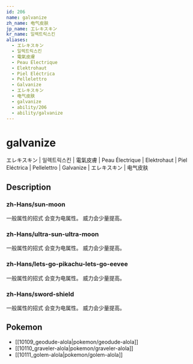 ```yaml
---
id: 206
name: galvanize
zh_name: 电气皮肤
jp_name: エレキスキン
kr_name: 일렉트릭스킨
aliases:
  - エレキスキン
  - 일렉트릭스킨
  - 電氣皮膚
  - Peau Électrique
  - Elektrohaut
  - Piel Eléctrica
  - Pellelettro
  - Galvanize
  - エレキスキン
  - 电气皮肤
  - galvanize
  - ability/206
  - ability/galvanize
---
```

# galvanize

エレキスキン | 일렉트릭스킨 | 電氣皮膚 | Peau Électrique | Elektrohaut | Piel Eléctrica | Pellelettro | Galvanize | エレキスキン | 电气皮肤

## Description

### zh-Hans/sun-moon

一般属性的招式
会变为电属性。
威力会少量提高。

### zh-Hans/ultra-sun-ultra-moon

一般属性的招式
会变为电属性。
威力会少量提高。

### zh-Hans/lets-go-pikachu-lets-go-eevee

一般属性的招式
会变为电属性。
威力会少量提高。

### zh-Hans/sword-shield

一般属性的招式
会变为电属性。
威力会少量提高。

## Pokemon

- [[10109_geodude-alola|pokemon/geodude-alola]]
- [[10110_graveler-alola|pokemon/graveler-alola]]
- [[10111_golem-alola|pokemon/golem-alola]]

